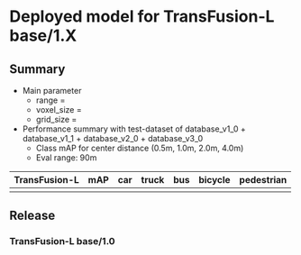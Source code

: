 # Deployed model for TransFusion-L base/1.X
## Summary

- Main parameter
  - range =
  - voxel_size =
  - grid_size =
- Performance summary with test-dataset of database_v1_0 + database_v1_1 + database_v2_0 + database_v3_0
  - Class mAP for center distance (0.5m, 1.0m, 2.0m, 4.0m)
  - Eval range: 90m

| TransFusion-L | mAP | car | truck | bus | bicycle | pedestrian |
| ------------- | --- | --- | ----- | --- | ------- | ---------- |
|               |     |     |       |     |         |            |

## Release
### TransFusion-L base/1.0
